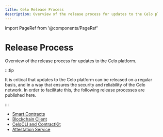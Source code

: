 ```yaml
---
title: Celo Release Process
description: Overview of the release process for updates to the Celo platform.
---
```


import PageRef from '@components/PageRef'

# Release Process

Overview of the release process for updates to the Celo platform.

:::tip

It is critical that updates to the Celo platform can be released on a regular basis, and in a way that ensures the security and reliability of the Celo network. In order to facilitate this, the following release processes are published here.

:::

- [Smart Contracts](/community/release-process/smart-contracts)
- [Blockchain Client](/community/release-process/blockchain-client)
- [CeloCLI and ContractKit](/community/release-process/base-cli-contractkit-dappkit-utils)
- [Attestation Service](/community/release-process/attestation-service)
